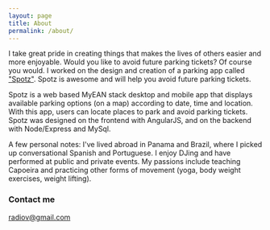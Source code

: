 ```yaml
---
layout: page
title: About
permalink: /about/
---
```


I take great pride in creating things that makes the lives of others easier and more enjoyable. Would you like to avoid future parking tickets? Of course you would. I worked on the design and creation of a parking app called ["Spotz"](http://spotz.herokuapp.com).  Spotz is awesome and will help you avoid future parking tickets.

Spotz is a web based MyEAN stack desktop and mobile app that displays available parking options (on a map) according to date, time and location. With this app, users can locate places to park and avoid parking tickets. Spotz was designed on the frontend with AngularJS, and on the backend with Node/Express and MySql.

A few personal notes:
I've lived abroad in Panama and Brazil, where I picked up conversational Spanish and Portuguese. I enjoy DJing and have performed at public and private events. My passions include teaching Capoeira and practicing other forms of movement (yoga, body weight exercises, weight lifting).


### Contact me

[radiov@gmail.com](mailto:radiov@gmail.com)

